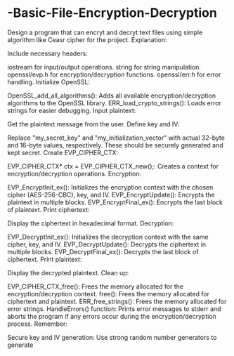 # -Basic-File-Encryption-Decryption
Design a program that can encryt and decryt text files using simple algorithm like Ceasr cipher for the project.
Explanation:

Include necessary headers:

iostream for input/output operations.
string for string manipulation.
openssl/evp.h for encryption/decryption functions.
openssl/err.h for error handling.
Initialize OpenSSL:

OpenSSL_add_all_algorithms(): Adds all available encryption/decryption algorithms to the OpenSSL library.
ERR_load_crypto_strings(): Loads error strings for easier debugging.
Input plaintext:

Get the plaintext message from the user.
Define key and IV:

Replace "my_secret_key" and "my_initialization_vector" with actual 32-byte and 16-byte values, respectively. These should be securely generated and kept secret.
Create EVP_CIPHER_CTX:

EVP_CIPHER_CTX* ctx = EVP_CIPHER_CTX_new();: Creates a context for encryption/decryption operations.
Encryption:

EVP_EncryptInit_ex(): Initializes the encryption context with the chosen cipher (AES-256-CBC), key, and IV.
EVP_EncryptUpdate(): Encrypts the plaintext in multiple blocks.
EVP_EncryptFinal_ex(): Encrypts the last block of plaintext.
Print ciphertext:

Display the ciphertext in hexadecimal format.
Decryption:

EVP_DecryptInit_ex(): Initializes the decryption context with the same cipher, key, and IV.
EVP_DecryptUpdate(): Decrypts the ciphertext in multiple blocks.
EVP_DecryptFinal_ex(): Decrypts the last block of ciphertext.
Print plaintext:

Display the decrypted plaintext.
Clean up:

EVP_CIPHER_CTX_free(): Frees the memory allocated for the encryption/decryption context.
free(): Frees the memory allocated for ciphertext and plaintext.
ERR_free_strings(): Frees the memory allocated for error strings.
HandleErrors() function:
Prints error messages to stderr and aborts the program if any errors occur during the encryption/decryption process.
Remember:

Secure key and IV generation: Use strong random number generators to generate
